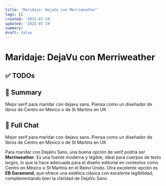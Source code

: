 ```yaml
---
title: 'Maridaje: DejaVu con Merriweather'
tags: []
created: '2025-07-19'
updated: '2025-07-19'
summary:
draft: false
---
```


# Maridaje: DejaVu con Merriweather

## ✅ TODOs


## 📌 Summary
Mejor serif para maridar con dejavu sans. Piensa como un diseñador de libros de Centro en México o de St Martins en UK

## 🧠 Full Chat


Mejor serif para maridar con dejavu sans. Piensa como un diseñador de libros de Centro en México o de St Martins en UK



Para maridar con DejaVu Sans, una buena opción de serif podría ser **Merriweather**. Es una fuente moderna y legible, ideal para cuerpos de texto largos, lo que la hace adecuada para el diseño editorial en contextos como Centro en México o St Martins en el Reino Unido. Otra excelente opción es **EB Garamond**, que ofrece una estética clásica con excelente legibilidad, complementando bien la claridad de DejaVu Sans.